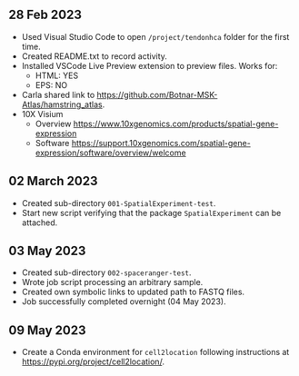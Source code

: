 ## 28 Feb 2023

* Used Visual Studio Code to open `/project/tendonhca` folder for the first time.
* Created README.txt to record activity.
* Installed VSCode Live Preview extension to preview files. Works for:
  * HTML: YES
  * EPS: NO
* Carla shared link to <https://github.com/Botnar-MSK-Atlas/hamstring_atlas>.
* 10X Visium
  * Overview <https://www.10xgenomics.com/products/spatial-gene-expression>
  * Software <https://support.10xgenomics.com/spatial-gene-expression/software/overview/welcome>

## 02 March 2023

* Created sub-directory `001-SpatialExperiment-test`.
* Start new script verifying that the package `SpatialExperiment` can be attached.

## 03 May 2023

* Created sub-directory `002-spaceranger-test`.
* Wrote job script processing an arbitrary sample.
* Created own symbolic links to updated path to FASTQ files.
* Job successfully completed overnight (04 May 2023).

## 09 May 2023

* Create a Conda environment for `cell2location` following instructions at <https://pypi.org/project/cell2location/>.
